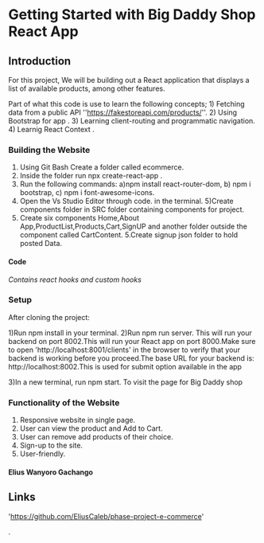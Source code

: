 # Getting Started with Big Daddy Shop React App

## Introduction

For this project, We will be building out a React application that displays a list of available products, among other features. 

Part of what this code  is use to  learn the following  concepts;
    1) Fetching data from a public API ''https://fakestoreapi.com/products/''.
    2) Using Bootstrap for app .
    3) Learning  client-routing and  programmatic navigation.
    4) Learnig React Context .

### Building the Website
1) Using Git Bash Create a folder called ecommerce.
2) Inside the  folder  run npx create-react-app .
3) Run the following commands:
         a)npm install react-router-dom,
         b) npm i bootstrap,
         c) npm i font-awesome-icons. 
4) Open the Vs Studio Editor through code. in the terminal.
5)Create components folder  in SRC folder containing  components for project.
6) Create six components Home,About App,ProductList,Products,Cart,SignUP and another folder outside the component called CartContent. 
5.Create signup json folder to hold posted Data.

#### Code 
   *Contains  react hooks  and custom hooks* 


### Setup

After cloning the project:

1)Run npm install in your terminal.
2)Run npm run server. This will run your backend on port 8002.This will run your React app on port 8000.Make sure to open 'http://localhost:8001/clients' in the browser to verify that your backend is working before you proceed.The base URL for your backend is: http://localhost:8002.This is used for submit option available in the app

3)In a new terminal, run npm start. To visit the  page for Big Daddy shop


### Functionality of the Website
1) Responsive website in single page. 
2) User can view the product and Add to Cart.  
3) User can  remove add  products of their choice. 
4) Sign-up to the site.
5) User-friendly. 



#### Elius Wanyoro Gachango 




## Links
   'https://github.com/EliusCaleb/phase-project-e-commerce'  
   
.





